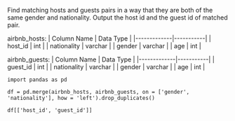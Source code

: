 Find matching hosts and guests pairs in a way that they are both of the same gender and nationality.
Output the host id and the guest id of matched pair.

airbnb_hosts:
| Column Name | Data Type |
|-------------|-----------|
| host_id     | int       |
| nationality | varchar   |
| gender      | varchar   |
| age         | int       |


airbnb_guests:
| Column Name | Data Type |
|-------------|-----------|
| guest_id    | int       |
| nationality | varchar   |
| gender      | varchar   |
| age         | int       |

```
import pandas as pd

df = pd.merge(airbnb_hosts, airbnb_guests, on = ['gender', 'nationality'], how = 'left').drop_duplicates()

df[['host_id', 'guest_id']]
```
